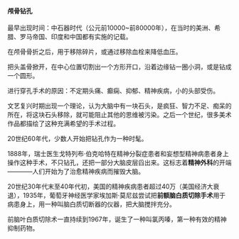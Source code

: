 #### 颅骨钻孔

最早出现时间：中石器时代（公元前10000~前80000年），在当时的美洲、希腊、罗马帝国、印度和中国都有实施的记载。

在颅骨骨折之后，用于移除碎片，或通过移除血栓来降低血压。

把头盖骨掀开，在中心位置切割出一个方形开口，沿着边缘钻一圈小洞，或是钻成一个圆形。

进行穿孔手术的原因：不定期头痛、癫痫、抑郁、精神疾病，小的头部受伤。

文艺复兴时期出现一个理论，认为大脑中有一块石头，是疯狂、智力不足、痴呆的所在，将这块石头移除，就可能阻止其他的思维被污染。之后一个世纪，很多美术作品都描绘了这种充满希望的手术过程。

20世纪60年代，少数人开始把钻孔作为一种时髦。

1888年，瑞士医生戈特列布·伯克哈特在精神分裂症患者和妄想型精神病患者身上操作这种手术，不只钻孔，还把一部分大脑皮层舀出来。这标志着**精神外科**的开端————人们开始为了治愈精神疾病而摧毁大脑。

20世纪30年代末至40年代初，美国的精神疾病患者超过40万（美国经济大衰退），1935年，葡萄牙神经医学家埃加斯·莫尼兹尝试把**前额脑白质切除手术**用于病患身上，用一种叫脑白质切断器的仪器，把大脑搅拌充分。

前脑叶白质切除术一直持续到1967年，诞生了一种叫氯丙嗪，第一种有效的精神抑制药物。